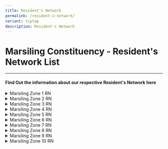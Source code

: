```yaml
---
title: Resident's Network
permalink: /resident-s-network/
variant: tiptap
description: Resident's Network
---
```

<h1>Marsiling Constituency - Resident's Network List</h1>
<hr>
<h4><strong>Find Out the information about our respective Resident's Network here</strong></h4>
<p></p>
<div data-type="detailGroup" class="isomer-accordion isomer-accordion-white">
<details class="isomer-details">
<summary>Marsiling Zone 1 RN</summary>
<div data-type="detailsContent" class="isomer-details-content">
<ol data-tight="true" class="tight">
<li>
<p>Blk 32 Marsiling Drive #01-339 S(730032)</p>
</li>
<li>
<p><strong>Tel: 6368 2532&nbsp;</strong>
</p>
</li>
<li>
<p></p>
<div class="iframe-wrapper">
<iframe allowfullscreen="true" frameborder="0" src="https://www.google.com/maps/embed?pb=!1m18!1m12!1m3!1d7977.142732774448!2d103.76823908933954!3d1.4325097628478192!2m3!1f0!2f0!3f0!3m2!1i1024!2i768!4f13.1!3m3!1m2!1s0x31da12532096fa39%3A0x2398712dd78ed26b!2sMarsiling!5e0!3m2!1sen!2ssg!4v1730288342390!5m2!1sen!2ssg"></iframe>
</div>
</li>
<li>
<p>Images of the RN</p>
<table style="minWidth: 50px">
<colgroup>
<col>
<col>
</colgroup>
<tbody>
<tr>
<td rowspan="1" colspan="1">
<p>Entrance</p>
</td>
<td rowspan="1" colspan="1">
<p></p>
<div class="isomer-image-wrapper">
<img style="width: 100%" height="auto" width="100%" alt="" src="/images/Screenshot_2024_10_30_194629.png">
</div>
</td>
</tr>
<tr>
<td rowspan="1" colspan="1">
<p>Interior</p>
</td>
<td rowspan="1" colspan="1">
<p></p>
</td>
</tr>
</tbody>
</table>
</li>
</ol>
</div>
</details>
<details class="isomer-details">
<summary>Marsiling Zone 2 RN</summary>
<div data-type="detailsContent" class="isomer-details-content">
<ol data-tight="true" class="tight">
<li>
<p>Blk 8 Marsiling Drive #01-18 S(730008)&nbsp;&nbsp;</p>
</li>
<li>
<p><strong>Tel: 6610 6732</strong>&nbsp;</p>
</li>
<li>
<p></p>
<div class="iframe-wrapper">
<iframe style="border:0;" height="300" width="400" allowfullscreen="true" frameborder="0" src="https://www.google.com/maps/embed?pb=!1m18!1m12!1m3!1d3988.5572251818553!2d103.7740905249659!3d1.440610048545823!2m3!1f0!2f0!3f0!3m2!1i1024!2i768!4f13.1!3m3!1m2!1s0x31da130019c1ecb7%3A0x2058fff1b28cecdb!2sMarsiling%20Zone%202%20Residents'%20Network!5e0!3m2!1sen!2ssg!4v1730288975381!5m2!1sen!2ssg"></iframe>
</div>
</li>
<li>
<p>Images of the RN</p>
<table style="minWidth: 50px">
<colgroup>
<col>
<col>
</colgroup>
<tbody>
<tr>
<td rowspan="1" colspan="1">
<p>Entrance</p>
</td>
<td rowspan="1" colspan="1">
<p></p>
<div class="isomer-image-wrapper">
<img style="width: 100%" height="auto" width="100%" alt="" src="/images/marsiling_zone_2_rn.jpg">
</div>
</td>
</tr>
<tr>
<td rowspan="1" colspan="1">
<p>Interior</p>
</td>
<td rowspan="1" colspan="1">
<p></p>
</td>
</tr>
</tbody>
</table>
</li>
</ol>
</div>
</details>
<details class="isomer-details">
<summary>Marsiling Zone 3 RN</summary>
<div data-type="detailsContent" class="isomer-details-content">
<ol data-tight="true" class="tight">
<li>
<p>Blk 123 Marsiling Rise #01-98 S(730123)&nbsp;</p>
</li>
<li>
<p><strong>Tel: 6368 6362</strong>
</p>
</li>
<li>
<p></p>
<div class="iframe-wrapper">
<iframe style="border:0;" height="300" width="400" allowfullscreen="true" frameborder="0" src="https://www.google.com/maps/embed?pb=!1m18!1m12!1m3!1d3988.5597153321114!2d103.77653637583947!3d1.4391869612803634!2m3!1f0!2f0!3f0!3m2!1i1024!2i768!4f13.1!3m3!1m2!1s0x31da13aa6cb1619f%3A0x5c9aa8367339e30c!2sMarsiling%20Zone%203%20Residents'%20Network!5e0!3m2!1sen!2ssg!4v1730360648582!5m2!1sen!2ssg"></iframe>
</div>
</li>
<li>
<p>Images of the RN</p>
<table style="minWidth: 50px">
<colgroup>
<col>
<col>
</colgroup>
<tbody>
<tr>
<td rowspan="1" colspan="1">
<p>Entrance</p>
</td>
<td rowspan="1" colspan="1">
<p></p>
<div class="isomer-image-wrapper">
<img style="width: 100%" height="auto" width="100%" alt="" src="/images/marsiling_zone_3_rn.jpg">
</div>
</td>
</tr>
<tr>
<td rowspan="1" colspan="1">
<p>Interior</p>
</td>
<td rowspan="1" colspan="1">
<p></p>
</td>
</tr>
</tbody>
</table>
</li>
</ol>
</div>
</details>
<details class="isomer-details">
<summary>Marsiling Zone 4 RN</summary>
<div data-type="detailsContent" class="isomer-details-content">
<ol data-tight="true" class="tight">
<li>
<p>Blk 160 Woodlands St 13 #01-649 S(730160)&nbsp;</p>
</li>
<li>
<p><strong>Tel: 6367 2357</strong>
</p>
</li>
<li>
<p></p>
<div class="iframe-wrapper">
<iframe style="border:0;" height="300" width="400" allowfullscreen="true" frameborder="0" src="https://www.google.com/maps/embed?pb=!1m18!1m12!1m3!1d3988.5597153321114!2d103.77653637583947!3d1.4391869612803634!2m3!1f0!2f0!3f0!3m2!1i1024!2i768!4f13.1!3m3!1m2!1s0x31da12533144bad3%3A0x130d25a0a887b8e3!2sMarsiling%20Zone%204%20Residents'%20Network!5e0!3m2!1sen!2ssg!4v1730360669872!5m2!1sen!2ssg"></iframe>
</div>
</li>
<li>
<p>Images of the RN</p>
<table style="minWidth: 50px">
<colgroup>
<col>
<col>
</colgroup>
<tbody>
<tr>
<td rowspan="1" colspan="1">
<p>Entrance</p>
</td>
<td rowspan="1" colspan="1">
<p></p>
<div class="isomer-image-wrapper">
<img style="width: 100%" height="auto" width="100%" alt="" src="/images/marsiling_zone_4_rn.jpg">
</div>
</td>
</tr>
<tr>
<td rowspan="1" colspan="1">
<p>Interior</p>
</td>
<td rowspan="1" colspan="1">
<p></p>
</td>
</tr>
</tbody>
</table>
</li>
</ol>
</div>
</details>
<details class="isomer-details">
<summary>Marsiling Zone 5 RN</summary>
<div data-type="detailsContent" class="isomer-details-content">
<ol data-tight="true" class="tight">
<li>
<p>Blk 178 Woodlands St 13 #01-301 S(730178)&nbsp;</p>
</li>
<li>
<p><strong>Tel: 6365 7454</strong>
</p>
</li>
<li>
<p></p>
<div class="iframe-wrapper">
<iframe style="border:0;" height="300" width="400" allowfullscreen="true" frameborder="0" src="https://www.google.com/maps/embed?pb=!1m18!1m12!1m3!1d3988.569914276515!2d103.77217247583958!3d1.433343661299988!2m3!1f0!2f0!3f0!3m2!1i1024!2i768!4f13.1!3m3!1m2!1s0x31da13ab7d02d6c5%3A0x35d6f6d9b8fc2cfa!2sMarsiling%20Zone%205%20Residents'%20Network!5e0!3m2!1sen!2ssg!4v1730360688306!5m2!1sen!2ssg"></iframe>
</div>
</li>
<li>
<p></p>
<table style="minWidth: 50px">
<colgroup>
<col>
<col>
</colgroup>
<tbody>
<tr>
<td rowspan="1" colspan="1">
<p>Entrance</p>
</td>
<td rowspan="1" colspan="1">
<p></p>
<div class="isomer-image-wrapper">
<img style="width: 100%" height="auto" width="100%" alt="" src="/images/marsiling_zone_5_rn.jpg">
</div>
</td>
</tr>
<tr>
<td rowspan="1" colspan="1">
<p>Interior</p>
</td>
<td rowspan="1" colspan="1">
<p></p>
</td>
</tr>
</tbody>
</table>
</li>
</ol>
</div>
</details>
<details class="isomer-details">
<summary>Marsiling Zone 6 RN</summary>
<div data-type="detailsContent" class="isomer-details-content">
<ol data-tight="true" class="tight">
<li>
<p>Blk 102 Woodlands St 13 #01-236 S(730102)&nbsp;</p>
</li>
<li>
<p><strong>Tel: 6363 3870</strong>
</p>
</li>
<li>
<p></p>
<div class="iframe-wrapper">
<iframe style="border:0;" height="300" width="400" allowfullscreen="true" frameborder="0" src="https://www.google.com/maps/embed?pb=!1m18!1m12!1m3!1d3988.564737517999!2d103.77843767583953!3d1.4363125612900254!2m3!1f0!2f0!3f0!3m2!1i1024!2i768!4f13.1!3m3!1m2!1s0x31da13a385448913%3A0x554057afd8171e9f!2sMarsiling%20Zone%206%20Residents'%20Network!5e0!3m2!1sen!2ssg!4v1730360704784!5m2!1sen!2ssg"></iframe>
</div>
</li>
<li>
<p></p>
<table style="minWidth: 50px">
<colgroup>
<col>
<col>
</colgroup>
<tbody>
<tr>
<td rowspan="1" colspan="1">
<p>Entrance</p>
</td>
<td rowspan="1" colspan="1">
<p></p>
<div class="isomer-image-wrapper">
<img style="width: 100%" height="auto" width="100%" alt="" src="/images/marsiling_zone_6_rn.jpg">
</div>
</td>
</tr>
<tr>
<td rowspan="1" colspan="1">
<p>Interior</p>
</td>
<td rowspan="1" colspan="1">
<p></p>
</td>
</tr>
</tbody>
</table>
</li>
</ol>
</div>
</details>
<details class="isomer-details">
<summary>Marsiling Zone 7 RN</summary>
<div data-type="detailsContent" class="isomer-details-content">
<ol data-tight="true" class="tight">
<li>
<p>Blk 178 Woodlands St 13 #01-301 S(730178)&nbsp;</p>
</li>
<li>
<p><strong>Tel: 6365 7454</strong>
</p>
</li>
<li>
<p></p>
<div class="iframe-wrapper">
<iframe style="border:0;" height="300" width="400" allowfullscreen="true" frameborder="0" src="https://www.google.com/maps/embed?pb=!1m18!1m12!1m3!1d3988.564718802033!2d103.77843767569216!3d1.4363232838700162!2m3!1f0!2f0!3f0!3m2!1i1024!2i768!4f13.1!3m3!1m2!1s0x31da13b1fd75675f%3A0x412421a5b56f1963!2sMarsiling%20Zone%207%20Residents'%20Network!5e0!3m2!1sen!2ssg!4v1730360726507!5m2!1sen!2ssg"></iframe>
</div>
</li>
<li>
<p></p>
<table style="minWidth: 50px">
<colgroup>
<col>
<col>
</colgroup>
<tbody>
<tr>
<td rowspan="1" colspan="1">
<p>Entrance</p>
</td>
<td rowspan="1" colspan="1">
<p></p>
</td>
</tr>
<tr>
<td rowspan="1" colspan="1">
<p>Interior</p>
</td>
<td rowspan="1" colspan="1">
<p></p>
</td>
</tr>
</tbody>
</table>
</li>
</ol>
</div>
</details>
<details class="isomer-details">
<summary>Marsiling Zone 8 RN</summary>
<div data-type="detailsContent" class="isomer-details-content">
<ol data-tight="true" class="tight">
<li>
<p>Blk 2 Marsiling Drive #01-45 S(730002)&nbsp;</p>
</li>
<li>
<p><strong>Tel: 6996 1759</strong>
</p>
</li>
<li>
<p></p>
<div class="iframe-wrapper">
<iframe allowfullscreen="true" frameborder="0" src="https://www.google.com/maps/embed?pb=!1m18!1m12!1m3!1d3988.5572157933757!2d103.77409052583951!3d1.4406154112755807!2m3!1f0!2f0!3f0!3m2!1i1024!2i768!4f13.1!3m3!1m2!1s0x31da13a99c47988f%3A0x538245f0e2aac442!2sMarsiling%20Zone%208%20Residents%20Network!5e0!3m2!1sen!2ssg!4v1730360360097!5m2!1sen!2ssg"></iframe>
</div>
</li>
<li>
<p></p>
<table style="minWidth: 50px">
<colgroup>
<col>
<col>
</colgroup>
<tbody>
<tr>
<td rowspan="1" colspan="1">
<p>Entrance</p>
</td>
<td rowspan="1" colspan="1">
<p></p>
</td>
</tr>
<tr>
<td rowspan="1" colspan="1">
<p>Interior</p>
</td>
<td rowspan="1" colspan="1">
<p></p>
</td>
</tr>
</tbody>
</table>
</li>
</ol>
</div>
</details>
<details class="isomer-details">
<summary>Marsiling Zone 9 RN</summary>
<div data-type="detailsContent" class="isomer-details-content">
<ol data-tight="true" class="tight">
<li>
<p>Blk 2 Marsiling Drive #01-45 S(730002)&nbsp;</p>
</li>
<li>
<p><strong>Tel: 6996 1759</strong>
</p>
</li>
<li>
<p></p>
<div class="iframe-wrapper">
<iframe style="border:0;" height="300" width="400" allowfullscreen="true" frameborder="0" src="https://www.google.com/maps/embed?pb=!1m18!1m12!1m3!1d3988.5774214491557!2d103.76998029678956!3d1.4290273000000013!2m3!1f0!2f0!3f0!3m2!1i1024!2i768!4f13.1!3m3!1m2!1s0x31da124d34965ecd%3A0x399336c2a6889c32!2sMarsiling%20Zone%209%20Residents'%20Committee!5e0!3m2!1sen!2ssg!4v1730360759920!5m2!1sen!2ssg"></iframe>
</div>
</li>
<li>
<p></p>
<table style="minWidth: 50px">
<colgroup>
<col>
<col>
</colgroup>
<tbody>
<tr>
<td rowspan="1" colspan="1">
<p>Entrance</p>
</td>
<td rowspan="1" colspan="1">
<p></p>
<div class="isomer-image-wrapper">
<img style="width: 100%" height="auto" width="100%" alt="" src="/images/marsiling_zone_9_rn.jpg">
</div>
</td>
</tr>
<tr>
<td rowspan="1" colspan="1">
<p>Interior</p>
</td>
<td rowspan="1" colspan="1">
<p></p>
</td>
</tr>
</tbody>
</table>
</li>
</ol>
</div>
</details>
<details class="isomer-details">
<summary>Marsiling Zone 10 RN</summary>
<div data-type="detailsContent" class="isomer-details-content">
<ol data-tight="true" class="tight">
<li>
<p>Blk 2 Marsiling Drive #01-45 S(730002)&nbsp;</p>
</li>
<li>
<p><strong>Tel: 6996 1759</strong>
</p>
</li>
<li>
<p></p>
<div class="iframe-wrapper">
<iframe style="border:0;" height="300" width="400" allowfullscreen="true" frameborder="0" src="https://www.google.com/maps/embed?pb=!1m18!1m12!1m3!1d3988.5774028280166!2d103.76998029664237!3d1.4290380226287944!2m3!1f0!2f0!3f0!3m2!1i1024!2i768!4f13.1!3m3!1m2!1s0x31da13ad57f00d89%3A0x46ce5e6fe2cd9da6!2sWoodgrove%20Zone%2010%20Residents'%20Network!5e0!3m2!1sen!2ssg!4v1730360781232!5m2!1sen!2ssg"></iframe>
</div>
</li>
<li>
<p></p>
<table style="minWidth: 50px">
<colgroup>
<col>
<col>
</colgroup>
<tbody>
<tr>
<td rowspan="1" colspan="1">
<p>Entrance</p>
</td>
<td rowspan="1" colspan="1">
<p></p>
</td>
</tr>
<tr>
<td rowspan="1" colspan="1">
<p>Interior</p>
</td>
<td rowspan="1" colspan="1">
<p></p>
</td>
</tr>
</tbody>
</table>
</li>
</ol>
</div>
</details>
</div>
<p></p>